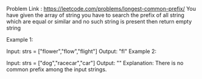 Problem Link : https://leetcode.com/problems/longest-common-prefix/
You have given the array of string you have to search the prefix of all string which are equal or similar and no such string is present then return empty string

Example 1:

Input: strs = ["flower","flow","flight"]
Output: "fl"
Example 2:

Input: strs = ["dog","racecar","car"]
Output: ""
Explanation: There is no common prefix among the input strings.
 